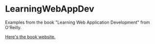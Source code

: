 # LearningWebAppDev

Examples from the book "Learning Web Application Development" from O'Reilly.

[Here's the book website.](http://learningwebappdev.com/)
